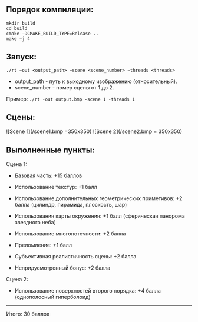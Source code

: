 ## Порядок компиляции:
```
mkdir build    
cd build    
cmake −DCMAKE_BUILD_TYPE=Release ..     
make −j 4    
```

## Запуск:
`./rt −out <output_path> −scene <scene_number> −threads <threads>`
* output_path - путь к выходному изображению (относительный).
* scene_number - номер сцены от 1 до 2. 
  
Пример:
`./rt -out output.bmp -scene 1 -threads 1`

## Сцены:
![Scene 1](/scene1.bmp =350x350)
![Scene 2](/scene2.bmp = 350x350)

## Выполненные пункты:

Сцена 1:
* Базовая часть: +15 баллов
* Использование текстур: +1 балл
* Использование дополнительных геометрических приметивов: +2 балла (цилиндр, пирамида, плоскость, шар)
* Использования карты окружения: +1 балл (сферическая панорома звездного неба)
* Использование многопоточности: +2 балла 
* Преломление: +1 балл

* Субъективная реалистичность сцены: +2 балла
* Непридусмотренный бонус: +2 балла

Сцена 2:
* Использование поверхностей второго порядка: +4 балла (однополосный гиперболоид)
------------
Итого: 30 баллов

